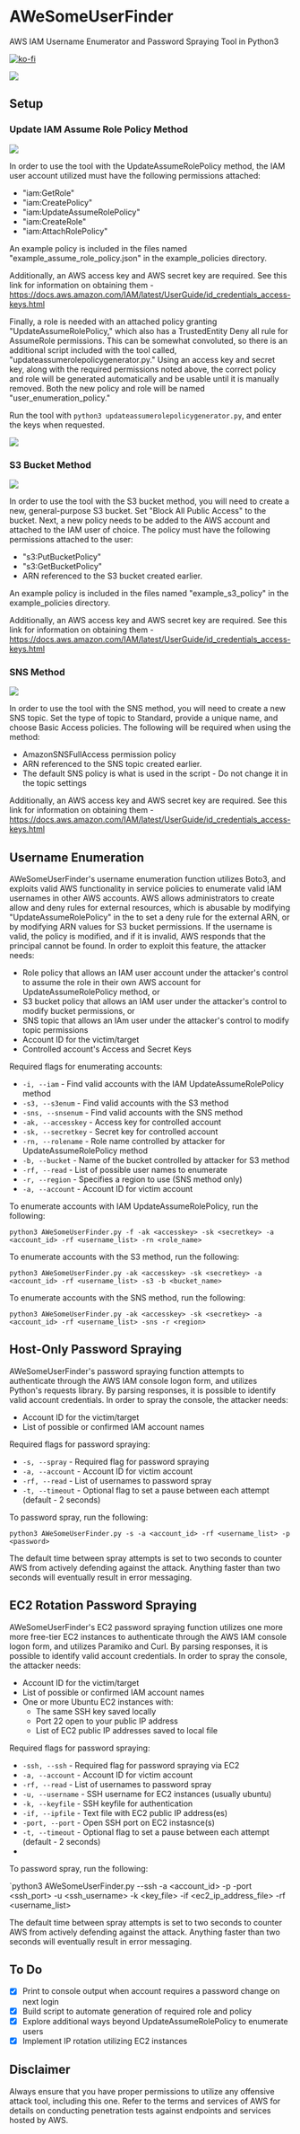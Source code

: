 # AWeSomeUserFinder
AWS IAM Username Enumerator and Password Spraying Tool in Python3

[![ko-fi](https://ko-fi.com/img/githubbutton_sm.svg)](https://ko-fi.com/M4M03Q2JN)

<p align="left">
  <img src="https://github.com/dievus/AWeSomeUserFinder/blob/main/images/image2.png"/>
</p>

## Setup

### Update IAM Assume Role Policy Method

<p align="left">
  <img src="https://github.com/dievus/AWeSomeUserFinder/blob/main/images/image5.png" />
</p>

In order to use the tool with the UpdateAssumeRolePolicy method, the IAM user account utilized must have the following permissions attached:

- "iam:GetRole"
- "iam:CreatePolicy"
- "iam:UpdateAssumeRolePolicy"
- "iam:CreateRole"
- "iam:AttachRolePolicy"

An example policy is included in the files named "example_assume_role_policy.json" in the example_policies directory.

Additionally, an AWS access key and AWS secret key are required. See this link for information on obtaining them - https://docs.aws.amazon.com/IAM/latest/UserGuide/id_credentials_access-keys.html

Finally, a role is needed with an attached policy granting "UpdateAssumeRolePolicy," which also has a TrustedEntity Deny all rule for AssumeRole permissions. This can be somewhat convoluted, so there is an additional script included with the tool called, "updateassumerolepolicygenerator.py." Using an access key and secret key, along with the required permissions noted above, the correct policy and role will be generated automatically and be usable until it is manually removed. Both the new policy and role will be named "user_enumeration_policy."

Run the tool with `python3 updateassumerolepolicygenerator.py`, and enter the keys when requested.

<p align="left">
  <img src="https://github.com/dievus/AWeSomeUserFinder/blob/main/images/image3.png" />
</p>

### S3 Bucket Method

<p align="left">
  <img src="https://github.com/dievus/AWeSomeUserFinder/blob/main/images/image4.png" />
</p>

In order to use the tool with the S3 bucket method, you will need to create a new, general-purpose S3 bucket. Set "Block All Public Access" to the bucket. Next, a new policy needs to be added to the AWS account and attached to the IAM user of choice. The policy must have the following permissions attached to the user:

- "s3:PutBucketPolicy"
- "s3:GetBucketPolicy"
- ARN referenced to the S3 bucket created earlier.

An example policy is included in the files named "example_s3_policy" in the example_policies directory. 

Additionally, an AWS access key and AWS secret key are required. See this link for information on obtaining them - https://docs.aws.amazon.com/IAM/latest/UserGuide/id_credentials_access-keys.html

### SNS Method

<p align="left">
  <img src="https://github.com/dievus/AWeSomeUserFinder/blob/main/images/image6.png" />
</p>

In order to use the tool with the SNS method, you will need to create a new SNS topic. Set the type of topic to Standard, provide a unique name, and choose Basic Access policies. The following will be required when using the method: 

- AmazonSNSFullAccess permission policy 
- ARN referenced to the SNS topic created earlier.
- The default SNS policy is what is used in the script - Do not change it in the topic settings

Additionally, an AWS access key and AWS secret key are required. See this link for information on obtaining them - https://docs.aws.amazon.com/IAM/latest/UserGuide/id_credentials_access-keys.html


## Username Enumeration
AWeSomeUserFinder's username enumeration function utilizes Boto3, and exploits valid AWS functionality in service policies to enumerate valid IAM usernames in other AWS accounts. AWS allows administrators to create allow and deny rules for external resources, which is abusable by modifying "UpdateAssumeRolePolicy" in the  to set a deny rule for the external ARN, or by modifying ARN values for S3 bucket permissions. If the username is valid, the policy is modified, and if it is invalid, AWS responds that the principal cannot be found. In order to exploit this feature, the attacker needs:

- Role policy that allows an IAM user account under the attacker's control to assume the role in their own AWS account for UpdateAssumeRolePolicy method, or
- S3 bucket policy that allows an IAM user under the attacker's control to modify bucket permissions, or
- SNS topic that allows an IAm user under the attacker's control to modify topic permissions
- Account ID for the victim/target
- Controlled account's Access and Secret Keys

Required flags for enumerating accounts:

- `-i, --iam` - Find valid accounts with the IAM UpdateAssumeRolePolicy method
- `-s3, --s3enum` - Find valid accounts with the S3 method
- `-sns, --snsenum` - Find valid accounts with the SNS method
- `-ak, --accesskey` - Access key for controlled account
- `-sk, --secretkey` - Secret key for controlled account
- `-rn, --rolename` - Role name controlled by attacker for UpdateAssumeRolePolicy method
- `-b, --bucket` - Name of the bucket controlled by attacker for S3 method
- `-rf, --read` - List of possible user names to enumerate
- `-r, --region` - Specifies a region to use (SNS method only)
- `-a, --account` - Account ID for victim account

To enumerate accounts with IAM UpdateAssumeRolePolicy, run the following:

`python3 AWeSomeUserFinder.py -f -ak <accesskey> -sk <secretkey> -a <account_id> -rf <username_list> -rn <role_name>`

To enumerate accounts with the S3 method, run the following:

`python3 AWeSomeUserFinder.py -ak <accesskey> -sk <secretkey> -a <account_id> -rf <username_list> -s3 -b <bucket_name>`

To enumerate accounts with the SNS method, run the following:

`python3 AWeSomeUserFinder.py -ak <accesskey> -sk <secretkey> -a <account_id> -rf <username_list> -sns -r <region>`

## Host-Only Password Spraying
AWeSomeUserFinder's password spraying function attempts to authenticate through the AWS IAM console logon form, and utilizes Python's requests library. By parsing responses, it is possible to identify valid account credentials. In order to spray the console, the attacker needs:

- Account ID for the victim/target
- List of possible or confirmed IAM account names

Required flags for password spraying:

- `-s, --spray` - Required flag for password spraying
- `-a, --account` - Account ID for victim account
- `-rf, --read` - List of usernames to password spray
- `-t, --timeout` - Optional flag to set a pause between each attempt (default - 2 seconds)

To password spray, run the following:

`python3 AWeSomeUserFinder.py -s -a <account_id> -rf <username_list> -p <password>`

The default time between spray attempts is set to two seconds to counter AWS from actively defending against the attack. Anything faster than two seconds will eventually result in error messaging.

## EC2 Rotation Password Spraying
AWeSomeUserFinder's EC2 password spraying function utilizes one more more free-tier EC2 instances to authenticate through the AWS IAM console logon form, and utilizes Paramiko and Curl. By parsing responses, it is possible to identify valid account credentials. In order to spray the console, the attacker needs:

- Account ID for the victim/target
- List of possible or confirmed IAM account names
- One or more Ubuntu EC2 instances with:
  - The same SSH key saved locally
  - Port 22 open to your public IP address
  - List of EC2 public IP addresses saved to local file

Required flags for password spraying:

- `-ssh, --ssh` - Required flag for password spraying via EC2
- `-a, --account` - Account ID for victim account
- `-rf, --read` - List of usernames to password spray
- `-u, --username` - SSH username for EC2 instances (usually ubuntu)
- `-k, --keyfile` - SSH keyfile for authentication
- `-if, --ipfile` - Text file with EC2 public IP address(es)
- `-port, --port` - Open SSH port on EC2 instasnce(s)
- `-t, --timeout` - Optional flag to set a pause between each attempt (default - 2 seconds)
- 
To password spray, run the following:

`python3 AWeSomeUserFinder.py --ssh -a <account_id> -p <password> -port <ssh_port> -u <ssh_username> -k <key_file> -if <ec2_ip_address_file> -rf <username_list>

The default time between spray attempts is set to two seconds to counter AWS from actively defending against the attack. Anything faster than two seconds will eventually result in error messaging.

## To Do

- [X] Print to console output when account requires a password change on next login
- [X] Build script to automate generation of required role and policy
- [X] Explore additional ways beyond UpdateAssumeRolePolicy to enumerate users
- [X] Implement IP rotation utilizing EC2 instances
## Disclaimer

Always ensure that you have proper permissions to utilize any offensive attack tool, including this one. Refer to the terms and services of AWS for details on conducting penetration tests against endpoints and services hosted by AWS.
